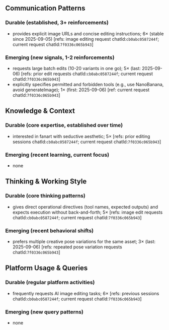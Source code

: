 ## Communication Patterns
### Durable (established, 3+ reinforcements)
- provides explicit image URLs and concise editing instructions; 6× (stable since 2025-09-05) [refs: image editing request chatId:`cb0abc0587244f`; current request chatId:`7f0336c065b943`]

### Emerging (new signals, 1-2 reinforcements)
- requests large batch edits (10-20 variants in one go); 5× (last: 2025-09-06) [refs: prior edit requests chatId:`cb0abc0587244f`; current request chatId:`7f0336c065b943`]
- explicitly specifies permitted and forbidden tools (e.g., use NanoBanana, avoid generateImage); 1× (first: 2025-09-06) [ref: current request chatId:`7f0336c065b943`]

## Knowledge & Context
### Durable (core expertise, established over time)
- interested in fanart with seductive aesthetic; 5× [refs: prior editing sessions chatId:`cb0abc0587244f`; current request chatId:`7f0336c065b943`]

### Emerging (recent learning, current focus)
- none

## Thinking & Working Style
### Durable (core thinking patterns)
- gives direct operational directives (tool names, expected outputs) and expects execution without back-and-forth; 5× [refs: image edit requests chatId:`cb0abc0587244f`; current request chatId:`7f0336c065b943`]

### Emerging (recent behavioral shifts)
- prefers multiple creative pose variations for the same asset; 3× (last: 2025-09-06) [refs: repeated pose variation requests chatId:`7f0336c065b943`]

## Platform Usage & Queries
### Durable (regular platform activities)
- frequently requests AI image editing tasks; 6× [refs: previous sessions chatId:`cb0abc0587244f`; current request chatId:`7f0336c065b943`]

### Emerging (new query patterns)
- none